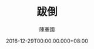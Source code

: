 ---
issue: 205
title: 跋倒
author: 陳憲國
date: 2016-12-29T00:00:00.000+08:00
topic: 懷想
difficulty: 1
wikidata: Q98095585
wikidata_link: https://www.wikidata.org/wiki/Q98095585
author_wikidata_link: https://www.wikidata.org/wiki/Q98096340
author_wikidata: Q98096340
---